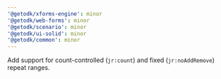 ```yaml
---
'@getodk/xforms-engine': minor
'@getodk/web-forms': minor
'@getodk/scenario': minor
'@getodk/ui-solid': minor
'@getodk/common': minor
---
```


Add support for count-controlled (`jr:count`) and fixed (`jr:noAddRemove`) repeat ranges.
